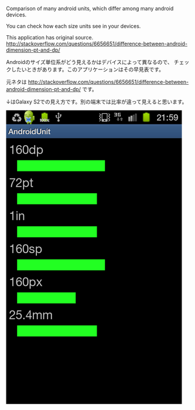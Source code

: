 Comparison of many android units, which differ among many android devices.

You can check how each size units see in your devices.


This application has original source.
http://stackoverflow.com/questions/6656651/difference-between-android-dimension-pt-and-dp/

Androidのサイズ単位系がどう見えるかはデバイスによって異なるので、
チェックしたいときがあります。このアプリケーションはその早見表です。

元ネタは
http://stackoverflow.com/questions/6656651/difference-between-android-dimension-pt-and-dp/
です。

↓はGalaxy S2での見え方です。別の端末では比率が違って見えると思います。

![](http://github.com/dekosuke/AndroidUnit/raw/master/img/screencapture.png)